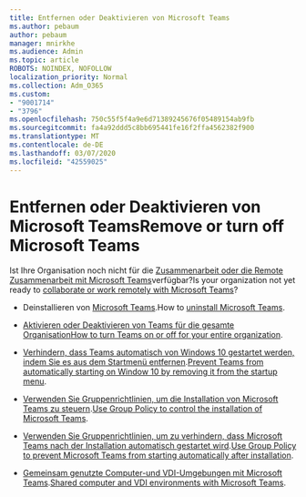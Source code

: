 ```yaml
---
title: Entfernen oder Deaktivieren von Microsoft Teams
ms.author: pebaum
author: pebaum
manager: mnirkhe
ms.audience: Admin
ms.topic: article
ROBOTS: NOINDEX, NOFOLLOW
localization_priority: Normal
ms.collection: Adm_O365
ms.custom:
- "9001714"
- "3796"
ms.openlocfilehash: 750c55f5f4a9e6d71389245676f05489154ab9fb
ms.sourcegitcommit: fa4a92ddd5c8bb695441fe16f2ffa4562382f900
ms.translationtype: MT
ms.contentlocale: de-DE
ms.lasthandoff: 03/07/2020
ms.locfileid: "42559025"
---
```

# <a name="remove-or-turn-off-microsoft-teams"></a><span data-ttu-id="c9814-102">Entfernen oder Deaktivieren von Microsoft Teams</span><span class="sxs-lookup"><span data-stu-id="c9814-102">Remove or turn off Microsoft Teams</span></span>

<span data-ttu-id="c9814-103">Ist Ihre Organisation noch nicht für die [Zusammenarbeit oder die Remote Zusammenarbeit mit Microsoft Teams](https://products.office.com/microsoft-teams/group-chat-software?&OCID=AID2000955_SEM_WiLWtgAAAKcGoHNG:20200305184100:s&msclkid=cbe12a5675e41135662d7437325dbd9a&ef_id=WiLWtgAAAKcGoHNG:20200305184100:s)verfügbar?</span><span class="sxs-lookup"><span data-stu-id="c9814-103">Is your organization not yet ready to [collaborate or work remotely with Microsoft Teams](https://products.office.com/microsoft-teams/group-chat-software?&OCID=AID2000955_SEM_WiLWtgAAAKcGoHNG:20200305184100:s&msclkid=cbe12a5675e41135662d7437325dbd9a&ef_id=WiLWtgAAAKcGoHNG:20200305184100:s)?</span></span>

- <span data-ttu-id="c9814-104">Deinstallieren von [Microsoft Teams](https://support.office.com/article/Uninstall-Microsoft-Teams-3b159754-3c26-4952-abe7-57d27f5f4c81).</span><span class="sxs-lookup"><span data-stu-id="c9814-104">How to [uninstall Microsoft Teams](https://support.office.com/article/Uninstall-Microsoft-Teams-3b159754-3c26-4952-abe7-57d27f5f4c81).</span></span>

- <span data-ttu-id="c9814-105">[Aktivieren oder Deaktivieren von Teams für die gesamte Organisation](https://docs.microsoft.com/MicrosoftTeams/office-365-set-up)</span><span class="sxs-lookup"><span data-stu-id="c9814-105">[How to turn Teams on or off for your entire organization](https://docs.microsoft.com/MicrosoftTeams/office-365-set-up).</span></span>

- <span data-ttu-id="c9814-106">[Verhindern, dass Teams automatisch von Windows 10 gestartet werden, indem Sie es aus dem Startmenü entfernen](https://support.microsoft.com/help/4026268/windows-10-change-startup-apps).</span><span class="sxs-lookup"><span data-stu-id="c9814-106">[Prevent Teams from automatically starting on Window 10 by removing it from the startup menu](https://support.microsoft.com/help/4026268/windows-10-change-startup-apps).</span></span>

- <span data-ttu-id="c9814-107">[Verwenden Sie Gruppenrichtlinien, um die Installation von Microsoft Teams zu steuern](https://docs.microsoft.com/deployoffice/teams-install#use-group-policy-to-control-the-installation-of-microsoft-teams).</span><span class="sxs-lookup"><span data-stu-id="c9814-107">[Use Group Policy to control the installation of Microsoft Teams](https://docs.microsoft.com/deployoffice/teams-install#use-group-policy-to-control-the-installation-of-microsoft-teams).</span></span>

- <span data-ttu-id="c9814-108">[Verwenden Sie Gruppenrichtlinien, um zu verhindern, dass Microsoft Teams nach der Installation automatisch gestartet wird](https://docs.microsoft.com/deployoffice/teams-install#use-group-policy-to-prevent-microsoft-teams-from-starting-automatically-after-installation).</span><span class="sxs-lookup"><span data-stu-id="c9814-108">[Use Group Policy to prevent Microsoft Teams from starting automatically after installation](https://docs.microsoft.com/deployoffice/teams-install#use-group-policy-to-prevent-microsoft-teams-from-starting-automatically-after-installation).</span></span>

- <span data-ttu-id="c9814-109">[Gemeinsam genutzte Computer-und VDI-Umgebungen mit Microsoft Teams](https://docs.microsoft.com/deployoffice/teams-install#shared-computer-and-vdi-environments-with-microsoft-teams).</span><span class="sxs-lookup"><span data-stu-id="c9814-109">[Shared computer and VDI environments with Microsoft Teams](https://docs.microsoft.com/deployoffice/teams-install#shared-computer-and-vdi-environments-with-microsoft-teams).</span></span>
